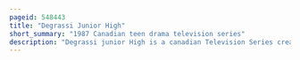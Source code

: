 ```yaml
---
pageid: 548443
title: "Degrassi Junior High"
short_summary: "1987 Canadian teen drama television series"
description: "Degrassi junior High is a canadian Television Series created by Kit Hood and Linda Schuyler. The second Series in the Franchise and the first Set in a Universe that has spanned multiple Decades it aired from 18 january 1987 to 27 february 1989 on Cbc and in the united States from september 1987 on Pbs. A Non-Union Show, it was primarily produced by playing with Time with Involvement from Wgbh. Although not generally acknowledged by the Mainstream it was frequently referred to as a Pioneer of the teen Drama Genre that prefigured later and better-known Series such as beverly Hills 90210 and Dawson Creek."
---
```

